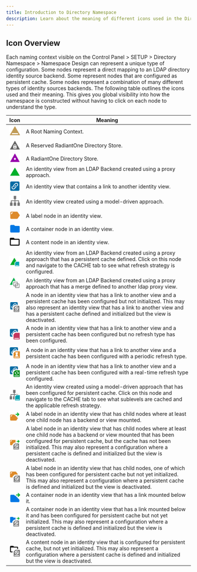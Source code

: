 ```yaml
---
title: Introduction to Directory Namespace
description: Learn about the meaning of different icons used in the Directory Namespace. 
---
```


## Icon Overview

Each naming context visible on the Control Panel > SETUP > Directory Namespace > Namespace Design can represent a unique type of configuration. Some nodes represent a direct mapping to an LDAP directory identity source backend. Some represent nodes that are configured as persistent cache. Some nodes represent a combination of many different types of identity sources backends. The following table outlines the icons used and their meaning. This gives you global visibility into how the namespace is constructed without having to click on each node to understand the type.

Icon	| Meaning
-|-
![Plus symbol](Media/root-naming-context.jpg)	| A Root Naming Context.
![Reserved RadiantOne Directory Store](Media/reserved-r1-directory.jpg)	| A Reserved RadiantOne Directory Store.
![RadiantOne Directory Store](Media/r1-directory-store.jpg)	| A RadiantOne Directory Store.
![LDAP Proxy View](Media/ldap-backend-proxy.jpg)	| An identity view from an LDAP Backend created using a proxy approach.
![Link](Media/link.jpg)	| An identity view that contains a link to another identity view.
![Model Driven View](Media/virtual-tree.jpg) | An identity view created using a model-driven approach.
![Label Node](Media/label.jpg) | A label node in an identity view.
![Container Node](Media/container.jpg) | A container node in an identity view.
![Content Node](Media/content.jpg) | A content node in an identity view.
![Cached LDAP Proxy View](Media/cache-proxy.jpg) | An identity view from an LDAP Backend created using a proxy approach that has a persistent cache defined. Click on this node and navigate to the CACHE tab to see what refresh strategy is configured.
![Merged LDAP Proxy View](Media/ldap-backend-merged.jpg) | An identity view from an LDAP Backend created using a proxy approach that has a merge defined to another ldap proxy view.
![Plus symbol](Media/link-no-cache-init.jpg) | A node in an identity view that has a link to another view and a persistent cache has been configured but not initialized. This may also represent an identity view that has a link to another view and has a persistent cache defined and initialized but the view is deactivated.
![Plus symbol](Media/link-no-cache-refresh.jpg) | A node in an identity view that has a link to another view and a persistent cache has been configured but no refresh type has been configured.
![Plus symbol](Media/link-cache-periodic-refresh.jpg) | A node in an identity view that has a link to another view and a persistent cache has been configured with a periodic refresh type.
![Plus symbol](Media/link-cache-realtime-refresh.jpg) | A node in an identity view that has a link to another view and a persistent cache has been configured with a real-time refresh type configured.
![Plus symbol](Media/cache-virtualtree.jpg) | An identity view created using a model-driven approach that has been configured for persistent cache. Click on this node and navigate to the CACHE tab to see what sublevels are cached and the applicable refresh strategy.
![Plus symbol](Media/label-with-link.jpg) | A label node in an identity view that has child nodes where at least one child node has a backend or view mounted.
![Plus symbol](Media/label-with-link-no-cache-init.jpg) | A label node in an identity view that has child nodes where at least one child node has a backend or view mounted that has been configured for persistent cache, but the cache has not been initialized. This may also represent a configuration where a persistent cache is defined and initialized but the view is deactivated.
![Plus symbol](Media/label-no-cache-init.jpg) | A label node in an identity view that has child nodes, one of which has been configured for persistent cache but not yet initialized. This may also represent a configuration where a persistent cache is defined and initialized but the view is deactivated.
![Plus symbol](Media/container-link.jpg) | A container node in an identity view that has a link mounted below it.
![Container Node with Cache](Media/container-link-no-cache-init.jpg) | A container node in an identity view that has a link mounted below it and has been configured for persistent cache but not yet initialized. This may also represent a configuration where a persistent cache is defined and initialized but the view is deactivated.
![Content Node with Cache](Media/content-no-cache-init.jpg) | A content node in an identity view that is configured for persistent cache, but not yet initialized. This may also represent a configuration where a persistent cache is defined and initialized but the view is deactivated.
